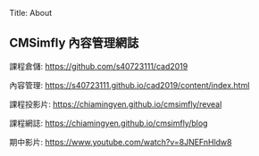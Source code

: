 Title: About

## CMSimfly 內容管理網誌

課程倉儲: <a href="https://github.com/s40723111/cad2019">https://github.com/s40723111/cad2019</a>

內容管理: <a href="https://s40723111.github.io/cad2019/content/index.html">https://s40723111.github.io/cad2019/content/index.html</a>

課程投影片: <a href="https://chiamingyen.github.io/cmsimfly/reveal">https://chiamingyen.github.io/cmsimfly/reveal</a>

課程網誌: <a href="https://chiamingyen.github.io/cmsimfly/blog">https://chiamingyen.github.io/cmsimfly/blog</a>

期中影片: <a href="https://www.youtube.com/watch?v=8JNEFnHldw8">https://www.youtube.com/watch?v=8JNEFnHldw8</a>






